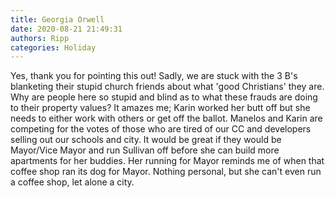 ```yaml
---
title: Georgia Orwell
date: 2020-08-21 21:49:31
authors: Ripp
categories: Holiday
---
```


 Yes, thank you for pointing this out!  Sadly, we are stuck with the 3 B's blanketing their stupid church friends about what 'good Christians' they are.  Why are people here so stupid and blind as to what these frauds are doing to their property values?  It amazes me; Karin worked her butt off but she needs to either work with others or get off the ballot.  Manelos and Karin are competing for the votes of those who are tired of our CC and developers selling out our schools and city. It would be great if they would be Mayor/Vice Mayor and run Sullivan off before she can build more apartments for her buddies.  Her running for Mayor reminds me of when that coffee shop ran its dog for Mayor.  Nothing personal, but she can't even run a coffee shop, let alone a city.